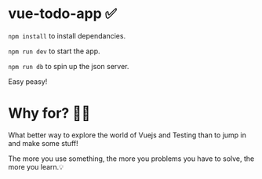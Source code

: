 # vue-todo-app ✅
`npm install` to install dependancies.

`npm run dev` to start the app. 

`npm run db` to spin up the json server.

Easy peasy!

# Why for? 🤷‍♂️
What better way to explore the world of Vuejs and Testing than to jump in and make some stuff! 

The more you use something, the more you problems you have to solve, the more you learn.💡

